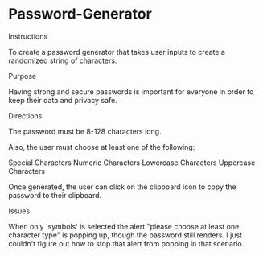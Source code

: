 # Password-Generator

Instructions

To create a password generator that takes user inputs to create a randomized string of characters.

Purpose

Having strong and secure passwords is important for everyone in order to keep their data and privacy safe.

Directions

The password must be 8-128 characters long.

Also, the user must choose at least one of the following:

Special Characters Numeric Characters Lowercase Characters Uppercase Characters

Once generated, the user can click on the clipboard icon to copy the password to their clipboard.

Issues

When only 'symbols' is selected the alert "please choose at least one character type" is popping up, though the password still renders. I just couldn't figure out how to stop that alert from popping in that scenario.